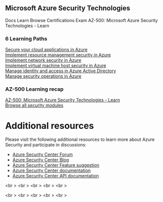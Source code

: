 <h2>Microsoft Azure Security Technologies</h2>
Docs  Learn  Browse Certifications  Exam AZ-500: Microsoft Azure Security Technologies - Learn

 <h3>6 Learning Paths</h3>
<a href="https://docs.microsoft.com/learn/paths/secure-your-cloud-apps/">Secure your cloud applications in Azure</a><br />
<a href="https://docs.microsoft.com/learn/paths/implement-resource-mgmt-security/">Implement resource management security in Azure</a><br />
<a href="https://docs.microsoft.com/learn/paths/implement-network-security/">Implement network security in Azure</a><br />
<a href="https://docs.microsoft.com/learn/paths/implement-host-security/">Implement virtual machine host security in Azure</a><br />
<a href="https://docs.microsoft.com/learn/paths/manage-identity-and-access/">Manage identity and access in Azure Active Directory</a><br />
<a href="https://docs.microsoft.com/learn/paths/manage-security-operations/">Manage security operations in Azure</a><br />

<h3>AZ-500 Learning recap</h3>
<a href="https://docs.microsoft.com/en-us/learn/certifications/exams/az-500">AZ-500: Microsoft Azure Security Technologies - Learn</a><br /><a href="https://docs.microsoft.com/en-us/learn/browse/?term=security">Browse all security modules</a><br \>
 

# Additional resources

Please visit the following additional resources to learn more about Azure Security and participate in discussions: 

- [Azure Security Center Forum](https://techcommunity.microsoft.com/t5/Azure-Security-Center/bd-p/AzureSecurityCenter)
- [Azure Security Center Blog](https://techcommunity.microsoft.com/t5/Azure-Security-Center/bg-p/AzureSecurityCenterBlog)
- [Azure Security Center Feature suggestion](https://feedback.azure.com/forums/347535-azure-security-center)
- [Azure Security Center documentation](https://docs.microsoft.com/en-us/azure/security-center/security-center-intro)
- [Azure Security Center API documentation](https://docs.microsoft.com/en-us/rest/api/securitycenter/)

<a href=""></a><br \>
<a href=""></a><br \>
<a href=""></a><br \>
<a href=""></a><br \>
<a href=""></a><br \>

<a href=""></a><br \>
<a href=""></a><br \>
<a href=""></a><br \>
<a href=""></a><br \>
<a href=""></a><br \>
